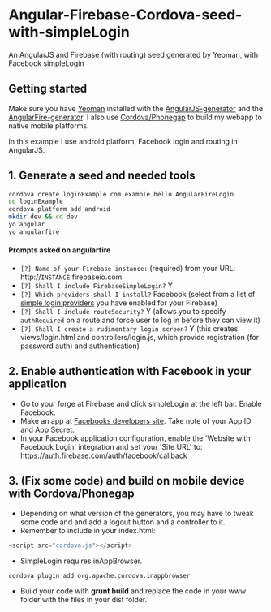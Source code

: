 Angular-Firebase-Cordova-seed-with-simpleLogin
==============================================

An AngularJS and Firebase (with routing) seed generated by Yeoman, with Facebook simpleLogin 

## Getting started
Make sure you have [Yeoman](http://yeoman.io/) installed with the [AngularJS-generator](https://github.com/yeoman/generator-angular) and the [AngularFire-generator](https://github.com/yeoman/generator-angular). I also use [Cordova/Phonegap](http://cordova.apache.org/docs/en/3.4.0/guide_cli_index.md.html#The%20Command-Line%20Interface) to build my webapp to native mobile platforms.

In this example I use android platform, Facebook login and routing in AngularJS.





## **1\.** Generate a seed and needed tools

```bash
cordova create loginExample com.example.hello AngularFireLogin
cd loginExample
cordova platform add android
mkdir dev && cd dev
yo angular
yo angularfire
```
#### Prompts asked on angularfire

 * `[?] Name of your Firebase instance:`
   (required) from your URL: http://`INSTANCE`.firebaseio.com
 * `[?] Shall I include FirebaseSimpleLogin?`
    Y
 * `[?] Which providers shall I install?`
   Facebook (select from a list of [simple login providers](https://www.firebase.com/docs/security/simple-login-overview.html) you have enabled for your Firebase)
 * `[?] Shall I include routeSecurity?`
    Y (allows you to specify `authRequired` on a route and force user to log in before they can view it)
 * `[?] Shall I create a rudimentary login screen?`
    Y (this creates views/login.html and controllers/login.js, which provide registration (for password auth) and authentication)


## **2\.** Enable authentication with Facebook in your application
 * Go to your forge at Firebase and click simpleLogin at the left bar. Enable Facebook.
 * Make an app at [Facebooks developers site](https://developers.facebook.com/apps). Take note of your App ID and App Secret.
 * In your Facebook application configuration, enable the 'Website with Facebook Login' integration and set your 'Site URL' to: https://auth.firebase.com/auth/facebook/callback
 

## **3\.** (Fix some code) and build on mobile device with Cordova/Phonegap
 * Depending on what version of the generators, you may have to tweak some code and and add a logout button and a controller to it.
 * Remember to include in your index.html:
```javascript
<script src="cordova.js"></script> 
```
 * SimpleLogin requires inAppBrowser.
```bash
cordova plugin add org.apache.cordova.inappbrowser
```
 * Build your code with **grunt build** and replace the code in your www folder with the files in your dist folder.
